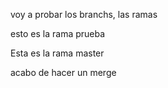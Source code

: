 voy a probar los branchs, las ramas

esto es la rama prueba

Esta es la rama master

acabo de hacer un merge